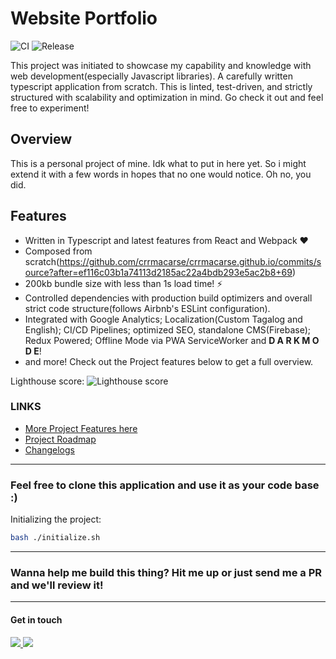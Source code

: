 # Website Portfolio

![CI](https://github.com/crrmacarse/crrmacarse.github.io/workflows/CI/badge.svg?branch=source) ![Release](https://github.com/crrmacarse/crrmacarse.github.io/workflows/Release/badge.svg?branch=source)

This project was initiated to showcase my capability and knowledge with web development(especially Javascript libraries). A carefully
written typescript application from scratch. This is linted, test-driven, and strictly structured with scalability and optimization in mind.
Go check it out and feel free to experiment!

## Overview

This is a personal project of mine. Idk what to put in here yet. So i might extend it with a few words in hopes that no one would notice. Oh no, you did.

## Features

- Written in Typescript and latest features from React and Webpack ♥
- Composed from scratch(https://github.com/crrmacarse/crrmacarse.github.io/commits/source?after=ef116c03b1a74113d2185ac22a4bdb293e5ac2b8+69)
- 200kb bundle size with less than 1s load time! ⚡
- Controlled dependencies with production build optimizers and overall strict code structure(follows Airbnb's ESLint configuration).
- Integrated with Google Analytics; Localization(Custom Tagalog and English); CI/CD Pipelines; optimized SEO, standalone CMS(Firebase); Redux Powered; Offline Mode via PWA ServiceWorker and <b>D A R K M O D E</b>!
- and more! Check out the Project features below to get a full overview.

Lighthouse score:
![Lighthouse score](https://i.imgur.com/NkfjJKg.png)

### LINKS

- [More Project Features here](https://github.com/crrmacarse/crrmacarse.github.io/blob/source/docs/FEATURES.MD)
- [Project Roadmap](https://github.com/crrmacarse/crrmacarse.github.io/blob/source/docs/ROADMAP.MD)
- [Changelogs](https://github.com/crrmacarse/crrmacarse.github.io/blob/source/docs/CHANGELOG.MD)

---

### Feel free to clone this application and use it as your code base :)

Initializing the project:

```bash
bash ./initialize.sh
```

---

### Wanna help me build this thing? Hit me up or just send me a PR and we'll review it!

---

#### Get in touch
<p>
<a href="https://www.linkedin.com/in/christian-ryan-r-macarse-692974166/">
<img src="https://img.shields.io/badge/linkedin%20-%230077B5.svg?&style=for-the-badge&logo=linkedin&logoColor=white"/>
</a>
<a href="https://twitter.com/crrmacarse">
<img src="https://img.shields.io/badge/crrmacarse%20-%231DA1F2.svg?&style=for-the-badge&logo=Twitter&logoColor=white"/>
</a>
